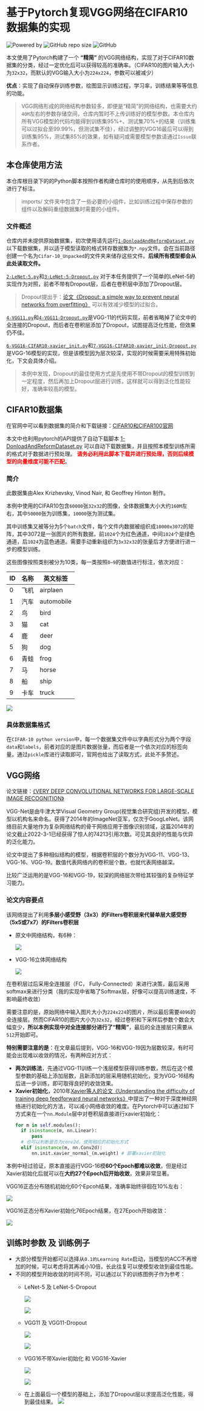 # 基于Pytorch复现VGG网络在CIFAR10数据集的实现
![Powered by](https://img.shields.io/badge/Based_on-Pytorch-blue?logo=pytorch)
![GitHub repo size](https://img.shields.io/github/repo-size/SunnyHaze/CIFAR10-VGG-Pytorch?logo=hack%20the%20box)
![GitHub](https://img.shields.io/github/license/Sunnyhaze/CIFAR10-VGG-Pytorch?logo=license)

本文使用了Pytorch构建了一个 **“精简”** 的VGG网络结构，实现了对于CIFAR10数据集的分类，经过一定优化后可以获得较高的准确率。（CIFAR10的图片输入大小为`32x32`，而默认的VGG输入大小为`224x224`，参数可以被减少）

**优点**：实现了自动保存训练参数，绘图显示训练过程，学习率，训练结果等等信息的功能。

> VGG网络形成的网络结构参数较多，即便是“精简”的网络结构，也需要大约`40M`左右的参数存储空间，仓库内暂时不上传训练好的模型参数。本仓库内所有VGG模型的代码均能得到训练集95%+、测试集70%+的结果（训练集可以过拟合至99.99%，但测试集不佳），经过调整的VGG16最后可以得到训练集95%，测试集85%的效果，如有疑问或需要模型参数请通过`Issue`联系作者。

## 本仓库使用方法
本仓库根目录下的的Python脚本按照作者构建仓库时的使用顺序，从先到后依次进行了标注。

>imports/ 文件夹中包含了一些必要的小组件，比如训练过程中保存参数的组件以及解码重组数据集时需要的小组件。

### 文件概述
仓库内并未提供原始数据集，初次使用请先运行[`1-DonloadAndReformDataset.py`](1-DonloadAndReformDataset.py)以下载数据集，并以适于模型读取的格式转存数据集为`*.npy`文件。会在当前路径创建一个名为`Cifar-10_Unpacked`的文件夹来储存这些文件。**后续所有模型都会从此处读取文件。**

[`2-LeNet-5.py`](2-LeNet-5.py)和[`3-LeNet-5-Dropout.py`](3-LeNet-5-Dropout.py) 对于本任务提供了一个简单的LeNet-5的实现作为对照，前者不带有Dropout层，后者在卷积层中添加了Dropout层。

> Dropout提出于：[论文《Dropout: a simple way to prevent neural networks from overfitting》](https://www.jmlr.org/papers/volume15/srivastava14a/srivastava14a.pdf?utm_content=buffer79b43&utm_medium=social&) 可以有效减少模型的过拟合。

[`4-VGG11.py`](4-VGG11.py)和[`4-VGG11-Dropout.py`](5-VGG11-Dropout.py)是VGG-11的代码实现，前者省略掉了论文中的全连接的Dropout，而后者在卷积层添加了Dropout，试图提高泛化性能，但效果仍不佳。

[`6-VGG16-CIFAR10-xavier_init.py`](6-VGG16-CIFAR10-xavier_init.py)和[`7-VGG16-CIFAR10-xavier_init-Dropout.py`](7-VGG16-CIFAR10-xavier_init-Dropout.py) 是VGG-16模型的实现，但是该模型因为层次较深，实现的时候需要采用特殊初始化，下文会具体介绍。

>本例中发现，Dropout的最佳使用方式是先使用不带Dropout的模型训练到一定程度，然后再加上Dropout层进行训练，这样就可以得到泛化性能较好，准确率较高的模型。

## CIFAR10数据集
在官网中可以看到数据集的简介和下载链接：[CIFAR10和CIFAR100官网](http://www.cs.toronto.edu/~kriz/cifar.html)

本文中也利用pytorch的API提供了自动下载脚本 [1-DonloadAndReformDataset.py](1-DonloadAndReformDataset.py) 可以自动下载数据集，并且按照本模型训练所需的格式对于数据进行预处理。 **<font color='red'>请务必利用此脚本下载并进行预处理，否则后续模型的向量维度可能不匹配</font>**。

### 简介
此数据集由Alex Krizhevsky, Vinod Nair, 和 Geoffrey Hinton 制作。

本例中使用的CIFAR10包含`60000`张`32x32`的图像，全体数据集大小大约`160M`左右，其中`50000`张为训练集，`10000`张为测试集。

其中训练集又被等分为5个`batch`文件，每个文件内数据被组织成`10000x3072`的矩阵，其中3072是一张图片的所有数据，前`1024`个为红色通道，中间`1024`个是绿色通道，后`1024`为蓝色通道。需要手动重新组织为`3x32x32`的张量后才方便进行进一步的模型训练。

这些图像按照类别被分为10类，每一类按照`0~9`的数值进行标注，依次对应：

|ID|名称|英文标签|
|-|-|-|
|0|飞机|airplaen|
|1|汽车|automobile|
|2|鸟|bird|
|3|猫|cat|
|4|鹿|deer|
|5|狗|dog|
|6|青蛙|frog|
|7|马|horse|
|8|船|ship|
|9|卡车|truck|

![](images/10classes.png)

### 具体数据集格式
在`CIFAR-10 python version`中，每一个数据集文件中以字典形式分为两个字段`data`和`labels`，前者对应的是图片数据张量，而后者是一个依次对应的标签向量。通过`pickle`库进行读取即可，官网也给出了读取方式，此处不多赘述。

## VGG网络
论文链接：[《VERY DEEP CONVOLUTIONAL NETWORKS FOR LARGE-SCALE IMAGE RECOGNITION》](https://arxiv.org/pdf/1409.1556.pdf%E3%80%82)

VGG-Net是由牛津大学Visual Geometry Group(视觉集合研究组)开发的模型，模型以机构名来命名。获得了2014年的ImageNet亚军，仅次于GoogLeNet。该网络目前大量地作为复杂网络结构的骨干网络应用于图像识别领域，这篇2014年的论文截止2022-3-1已经获得了惊人的74213引用次数。可见其良好的性能与优异的泛化能力。

论文中提出了多种相似结构的模型，根据卷积层的个数分为VGG-11、VGG-13、VGG-16、VGG-19。数值代表网络内的卷积层个数，也就代表网络越深。

比较广泛运用的是VGG-16和VGG-19，较深的网络层次带给其较强的复杂特征学习能力。

### 论文内容要点
该网络提出了利用**多层小感受野（3x3）的Filters卷积层来代替单层大感受野（5x5或7x7）的Filters卷积层**

+ 原文中网络结构，有6种：
  
  ![](images/VGG网络结构.png) 

+ VGG-16立体网络结构
  
  ![](images/VGG立体网络结构.png)

在卷积层过后采用全连接层（FC， Fully-Connected）来进行决策，最后采用softmax来进行分类（我的实现中省略了Softmax层，好像可以提高训练速度，不影响最终收敛）

需要注意的是，原始网络中输入图片大小为`224x224`的图片，所以最后需要`4096`的全连接层。然而CIFAR10的图片大小为`32x32`，经过卷积和下采样后参数个数会大幅变少，**所以本例实现中对全连接部分进行了“精简”**，最后的全连接层只需要从`512`开始即可。

**特别需要注意的是**：在文章最后提到，VGG-16和VGG-19因为层数较深，有时可能会出现难以收敛的情况，有两种应对方式：
- **两次训练法**，先通过VGG-11训练一个浅层模型获得训练参数，然后在这个模型参数的基础上添加层数，且新添加的层采用随机初始化，变为VGG-16结构后进一步训练，即可取得良好的收敛效果。
- **Xavier初始化**，2010年[Xavier等人的论文《Understanding the difficulty of training deep feedforward neural networks》](http://proceedings.mlr.press/v9/glorot10a/glorot10a.pdf)中提出了一种对于深度神经网络进行初始化的方法，可以减小网络收敛的难度。在Pytorch中可以通过如下方式来在一个`nn.Module`层中对卷积层直接进行xavier初始化：
  ```python
  for m in self.modules():
    if isinstance(m, nn.Linear):
        pass
    # 也可以判断是否为conv2d，使用相应的初始化方式 
    elif isinstance(m, nn.Conv2d):
        nn.init.xavier_normal_(m.weight) # 部署xavier初始化
  ```
本例中经过验证，原本直接运行VGG-16模**60个Epoch都难以收敛**，但是经过Xavier初始化后就可以在**大约27个Epoch后开始收敛**，效果非常显著。

VGG16正态分布随机初始化60个Epcoh结果，准确率始终徘徊在10%左右：

![](images/Train-VGG16-60Epoch.jpg)

VGG16正态分布Xavier初始化76Epoch结果，在27Epoch开始收敛：

![](images/Train-VGG16-xavier_init-76Epoch.jpg)

## 训练时参数 及 训练例子
- 大部分模型开始都可以选择从`0.1的Learning Rate`启动，当模型的ACC不再增加的时候，可以考虑将其再减小10倍，长此往复可以使模型收敛到最佳性能。
- 不同的模型开始收敛的时间不同，可以通过以下的训练图例子作为参考：
  - LeNet-5 及 LeNet-5-Dropout
    
    ![](images/LeNet-5_Train.jpg)

    ![](images/LeNet-5-Dropout-Train-BadPerformence.jpg)

  - VGG11 及 VGG11-Dropout

    ![](images/Train-VGG11-28Epoch.jpg)

    ![](images/Train-VGG11-Dropout-56Epoch.jpg)

  - VGG16不带Xavier初始化 和 VGG16-Xavier

    ![](images/Train-VGG16-60Epoch.jpg)

    ![](images/Train-VGG16-xavier_init-76Epoch.jpg)

  - 在上面最后一个模型的基础上，添加了Dropout层以求提高泛化性能，得到最佳结果。
    ![](images/Train-VGG16-xavier_init-ConvDropout-168Epoch.jpg)